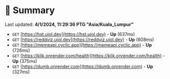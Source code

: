 # 📖 Summary
Last updated: **4/1/2024, 11:29:36 PTG "Asia/Kuala_Lumpur"**

- `GET` [https://hst.ujol.dev](https://hst.ujol.dev) - **Up** (637ms)
- `GET` [https://reddviz.ujol.dev](https://reddviz.ujol.dev) - **Up** (608ms)
- `GET` [https://memeapi.cyclic.app](https://memeapi.cyclic.app) - **Up** (726ms)
- `GET` [https://klik.onrender.com/health](https://klik.onrender.com/health) - **Up** (375ms)
- `GET` [https://dumb.onrender.com](https://dumb.onrender.com) - **Up** (327ms)
